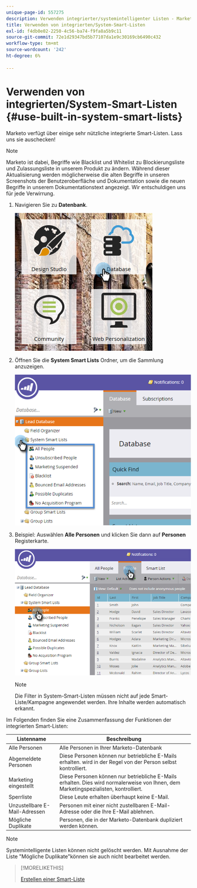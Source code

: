 ```yaml
---
unique-page-id: 557275
description: Verwenden integrierter/systemintelligenter Listen - Marketo-Dokumente - Produktdokumentation
title: Verwenden von integrierten/System-Smart-Listen
exl-id: f4db0e02-2250-4c56-ba74-f9fa8a5b9c11
source-git-commit: 72e1d29347bd5b77107da1e9c30169cb6490c432
workflow-type: tm+mt
source-wordcount: '242'
ht-degree: 6%

---
```


# Verwenden von integrierten/System-Smart-Listen {#use-built-in-system-smart-lists}

Marketo verfügt über einige sehr nützliche integrierte Smart-Listen. Lass uns sie auschecken!

>[!NOTE]
>
>Marketo ist dabei, Begriffe wie Blacklist und Whitelist zu Blockierungsliste und Zulassungsliste in unserem Produkt zu ändern. Während dieser Aktualisierung werden möglicherweise die alten Begriffe in unseren Screenshots der Benutzeroberfläche und Dokumentation sowie die neuen Begriffe in unserem Dokumentationstext angezeigt. Wir entschuldigen uns für jede Verwirrung.

1. Navigieren Sie zu **Datenbank**.

   ![](assets/db.png)

1. Öffnen Sie die **System Smart Lists** Ordner, um die Sammlung anzuzeigen.

   ![](assets/two.png)

1. Beispiel: Auswählen **Alle Personen** und klicken Sie dann auf **Personen** Registerkarte.

   ![](assets/three.png)

   >[!NOTE]
   >
   >Die Filter in System-Smart-Listen müssen nicht auf jede Smart-Liste/Kampagne angewendet werden. Ihre Inhalte werden automatisch erkannt.

Im Folgenden finden Sie eine Zusammenfassung der Funktionen der integrierten Smart-Listen:

| Listenname | Beschreibung |
|---|---|
| Alle Personen | Alle Personen in Ihrer Marketo-Datenbank |
| Abgemeldete Personen | Diese Personen können nur betriebliche E-Mails erhalten. wird in der Regel von der Person selbst kontrolliert. |
| Marketing eingestellt | Diese Personen können nur betriebliche E-Mails erhalten. Dies wird normalerweise von Ihnen, dem Marketingspezialisten, kontrolliert. |
| Sperrliste | Diese Leute erhalten überhaupt keine E-Mail. |
| Unzustellbare E-Mail-Adressen | Personen mit einer nicht zustellbaren E-Mail-Adresse oder die Ihre E-Mail ablehnen. |
| Mögliche Duplikate | Personen, die in der Marketo-Datenbank dupliziert werden können. |

>[!NOTE]
>
>Systemintelligente Listen können nicht gelöscht werden. Mit Ausnahme der Liste &quot;Mögliche Duplikate&quot;können sie auch nicht bearbeitet werden.

>[!MORELIKETHIS]
>
>[Erstellen einer Smart-Liste](/help/marketo/product-docs/core-marketo-concepts/smart-lists-and-static-lists/creating-a-smart-list/create-a-smart-list.md)
